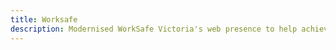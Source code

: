 ```yaml
---
title: Worksafe
description: Modernised WorkSafe Victoria's web presence to help achieve their goal of getting Victorian workers home safely.
---
```


